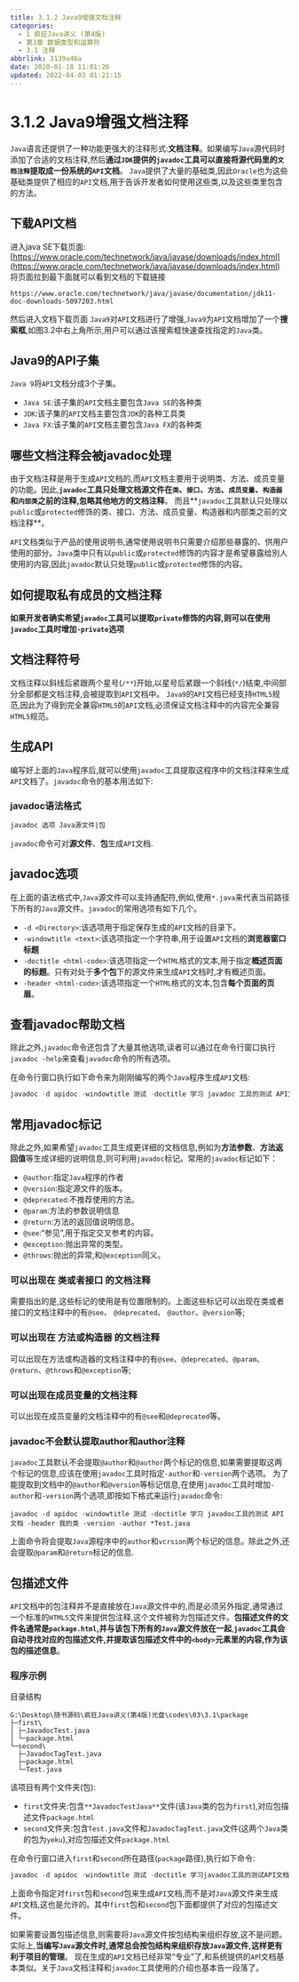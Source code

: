 ```yaml
---
title: 3.1.2 Java9增强文档注释
categories: 
  - 1 疯狂Java讲义 (第4版)
  - 第3章 数据类型和运算符
  - 3.1 注释
abbrlink: 3139a46a
date: 2020-01-18 11:01:26
updated: 2022-04-03 01:21:15
---
```

# 3.1.2 Java9增强文档注释
`Java`语言还提供了一种功能更强大的注释形式:**文档注释**。如果编写`Java`源代码时添加了合适的文档注释,然后**通过`JDK`提供的`javadoc`工具可以直接将源代码里的`文档注释`提取成一份系统的`API`文档**。
`Java`提供了大量的基础类,因此`Oracle`也为这些基础类提供了相应的`API`文档,用于告诉开发者如何使用这些类,以及这些类里包含的方法。
## 下载API文档
进入java SE下载页面:
[https://www.oracle.com/technetwork/java/javase/downloads/index.html](https://www.oracle.com/technetwork/java/javase/downloads/index.html)
将页面拉到最下面就可以看到文档的下载链接
```
https://www.oracle.com/technetwork/java/javase/documentation/jdk11-doc-downloads-5097203.html
```
然后进入文档下载页面
`Java9`对`API`文档进行了增强,`Java9`为`API`文档增加了一个**搜索框**,如图3.2中右上角所示,用户可以通过该搜索框快速查找指定的`Java`类。

## Java9的API子集
`Java 9`将`API`文档分成3个子集。
- `Java SE`:该子集的`API`文档主要包含`Java SE`的各种类
- `JDK`:该子集的`API`文档主要包含`JDK`的各种工具类
- `Java FX`:该子集的`API`文档主要包含`Java FX`的各种类

## 哪些文档注释会被javadoc处理
由于文档注释是用于生成`API`文档的,而`API`文档主要用于说明类、方法、成员变量的功能。因此,**`javadoc`工具只处理文档源文件在`类`、`接口`、`方法`、`成员变量`、`构造器`和`内部类`之前的注释,忽略其他地方的文档注释**。
而且**`javadoc`工具默认只处理以`public`或`protected`修饰的类、接口、方法、成员变量、构造器和内部类之前的文档注释**。

`API`文档类似于产品的使用说明书,通常使用说明书只需要介绍那些暴露的、供用户使用的部分。`Java`类中只有以`public`或`protected`修饰的内容才是希望暴露给別人使用的内容,因此`javadoc`默认只处理`public`或`protected`修饰的内容。
## 如何提取私有成员的文档注释
**如果开发者确实希望`javadoc`工具可以提取`private`修饰的内容,则可以在使用`javadoc`工具时增加`-private`选项**

## 文档注释符号
文档注释以斜线后紧跟两个星号(`/**`)开始,以星号后紧跟一个斜线(`*/`)结束,中间部分全部都是文档注释,会被提取到`API`文档中。
`Java9`的`API`文档已经支持`HTML5`规范,因此为了得到完全兼容`HTML5`的`API`文档,必须保证文档注释中的内容完全兼容`HTML5`规范。

## 生成API
编写好上面的`Java`程序后,就可以使用`javadoc`工具提取这程序中的文档注释来生成`API`文档了。`javadoc`命令的基本用法如下:

### javadoc语法格式
```cmd
javadoc 选项 Java源文件|包
```
`javadoc`命令可对**源文件**、**包**生成`API`文档.
## javadoc选项
在上面的语法格式中,`Java`源文件可以支持通配符,例如,使用`*.java`来代表当前路径下所有的`Java`源文件。`javadoc`的常用选项有如下几个。
- `-d <Directory>`:该选项用于指定保存生成的`API`文档的目录下。
- `-windowtitle <text>`:该选项指定一个字符串,用于设置`API`文档的**浏览器窗口标题**
- `-doctitle <html-code>`:该选项指定一个`HTML`格式的文本,用于指定**概述页面的标题**。只有对处于**多个包**下的源文件来生成`API`文档时,才有概述页面。
- `-header <html-code>`:该选项指定一个`HTML`格式的文本,包含**每个页面的页眉**。

## 查看javadoc帮助文档
除此之外,`javadoc`命令还包含了大量其他选项,读者可以通过在命令行窗口执行`javadoc -help`来查看`javadoc`命令的所有选项。


在命令行窗口执行如下命令来为刚刚编写的两个`Java`程序生成`API`文档:
```java
javadoc -d apidoc -windowtitle 测试 -doctitle 学习 javadoc 工具的测试 API文档 -header 我的类 *Test.java
```
## 常用javadoc标记
除此之外,如果希望`javadoc`工具生成更详细的文档信息,例如为**方法参数**、**方法返回值**等生成详细的说明信息,则可利用`javadoc`标记。常用的`javadoc`标记如下：
- `@author`:指定`Java`程序的作者
- `@version`:指定源文件的版本。
- `@deprecated`:不推荐使用的方法。
- `@param`:方法的参数说明信息
- `@return`:方法的返回值说明信息。
- `@see`:“参见”,用于指定交叉参考的内容。
- `@exception`:抛出异常的类型。
- `@throws`:抛出的异常,和`@exception`同义。

### 可以出现在 类或者接口 的文档注释
需要指出的是,这些标记的使用是有位置限制的。上面这些标记可以出现在类或者接口的文档注释中的有`@see`、 `@deprecated`、 `@author`、`@version`等;
### 可以出现在 方法或构造器 的文档注释
可以出现在方法或构造器的文档注释中的有`@see`、`@deprecated`、`@param`、`@return`、`@throws`和`@exception`等;
### 可以出现在成员变量的文档注释
可以出现在成员变量的文档注释中的有`@see`和`@deprecated`等。

### javadoc不会默认提取author和author注释
`javadoc`工具默认不会提取`@author`和`@author`两个标记的信息,如果需要提取这两个标记的信息,应该在使用`javadoc`工具时指定`-author`和`-version`两个选项。
为了能提取到文档中的`@author`和`@version`等标记信息,在使用`javadoc`工具时增加`-author`和`-version`两个选项,即按如下格式来运行`javadoc`命令:
```
javadoc -d apidoc -windowtitle 测试 -doctitle 学习 javadoc工具的测试 API 文档 -header 我的类 -version -author *Test.java
```
上面命令将会提取`Java`源程序中的`author`和`vcrsion`两个标记的信息。除此之外,还会提取`@param`和`@return`标记的信息.
## 包描述文件
`API`文档中的包注释并不是直接放在`Java`源文件中的,而是必须另外指定,通常通过一个标准的`HTML5`文件来提供包注释,这个文件被称为包描述文件。**包描述文件的文件名通常是`package.html`,并与该包下所有的`Java`源文件放在一起**,**`javadoc`工具会自动寻找对应的包描述文件,并提取该包描述文件中的`<body>`元素里的内容,作为该包的描述信息**。

### 程序示例
目录结构
```
G:\Desktop\随书源码\疯狂Java讲义(第4版)光盘\codes\03\3.1\package
├─first\
│ ├─JavadocTest.java
│ └─package.html
└─second\
  ├─JavadocTagTest.java
  ├─package.html
  └─Test.java
```
该项目有两个文件夹(包):
- `first`文件夹:包含`**JavadocTestJava**`文件(该`Java`类的包为`first`),对应包描述文件`package.html`
- `second`文件夹:包含`Test.java`文件和`JavadocTagTest.java`文件(这两个`Java`类的包为`yeku`),对应包描述文件`package.html`

在命令行窗口进入`first`和`second`所在路径(`package`路径),执行如下命令:
```java
javadoc -d apidoc -windowtitle 测试 -doctitle 学习javadoc工具的测试API文档 -header 我的类 -version -author first second
```
上面命令指定对`first`包和`second`包来生成`API`文档,而不是对`Java`源文件来生成`API`文档,这也是允许的。其中`first`包和`second`包下面都提供了对应的包描述文件。

如果需要设置包描述信息,则需要将`Java`源文件按包结构来组织存放,这不是问题。实际上,**当编写`Java`源文件时,通常总会按包结构来组织存放`Java`源文件,这样更有利于项目的管理**。
现在生成的`API`文档已经非常“专业”了,和系统提供的`AP`Ⅰ文档基本类似。关于`Java`文档注释和`javadoc`工具使用的介绍也基本告一段落了。

